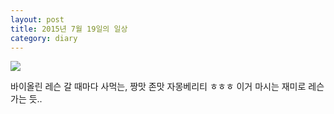 ```yaml
---
layout: post
title: 2015년 7월 19일의 일상
category: diary
---
```


![](__imgUrl__/1.jpg)

바이올린 레슨 갈 때마다 사먹는, 짱맛 존맛 자몽베리티 ㅎㅎㅎ 이거 마시는 재미로 레슨 가는 듯..